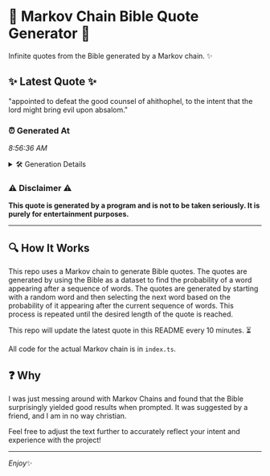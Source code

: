 # 📖 Markov Chain Bible Quote Generator 📖

Infinite quotes from the Bible generated by a Markov chain. ✨

## ✨ Latest Quote ✨
"appointed to defeat the good counsel of ahithophel, to the intent that the lord might bring evil upon absalom."

### ⏰ Generated At
*8:56:36 AM*

<details>
    <summary>🛠️ Generation Details</summary>
    <p>
        <strong>🌱 Seed:</strong> appointed<br>
        <strong>🔄 Iterations:</strong> 18<br>
        <strong>📜 Context History:</strong><br>[ appointed ]: to<br>[ appointed, to ]: defeat<br>[ appointed, to, defeat ]: the<br>[ appointed, to, defeat, the ]: good<br>[ appointed, to, defeat, the, good ]: counsel<br>[ appointed, to, defeat, the, good, counsel ]: of<br>[ to, defeat, the, good, counsel, of ]: ahithophel,<br>[ defeat, the, good, counsel, of, ahithophel, ]: to<br>[ the, good, counsel, of, ahithophel,, to ]: the<br>[ good, counsel, of, ahithophel,, to, the ]: intent<br>[ counsel, of, ahithophel,, to, the, intent ]: that<br>[ of, ahithophel,, to, the, intent, that ]: the<br>[ ahithophel,, to, the, intent, that, the ]: lord<br>[ to, the, intent, that, the, lord ]: might<br>[ the, intent, that, the, lord, might ]: bring<br>[ intent, that, the, lord, might, bring ]: evil<br>[ that, the, lord, might, bring, evil ]: upon<br>[ the, lord, might, bring, evil, upon ]: absalom.<br>
    </p>
</details>

### ⚠️ Disclaimer ⚠️
**This quote is generated by a program and is not to be taken seriously. It is purely for entertainment purposes.**

---

## 🔍 How It Works

This repo uses a Markov chain to generate Bible quotes. The quotes are generated by using the Bible as a dataset to find the probability of a word appearing after a sequence of words. The quotes are generated by starting with a random word and then selecting the next word based on the probability of it appearing after the current sequence of words. This process is repeated until the desired length of the quote is reached.

This repo will update the latest quote in this README every 10 minutes. ⏳

All code for the actual Markov chain is in `index.ts`.

## ❓ Why

I was just messing around with Markov Chains and found that the Bible surprisingly yielded good results when prompted. 
It was suggested by a friend, and I am in no way christian.

Feel free to adjust the text further to accurately reflect your intent and experience with the project!

---

*Enjoy*✨

